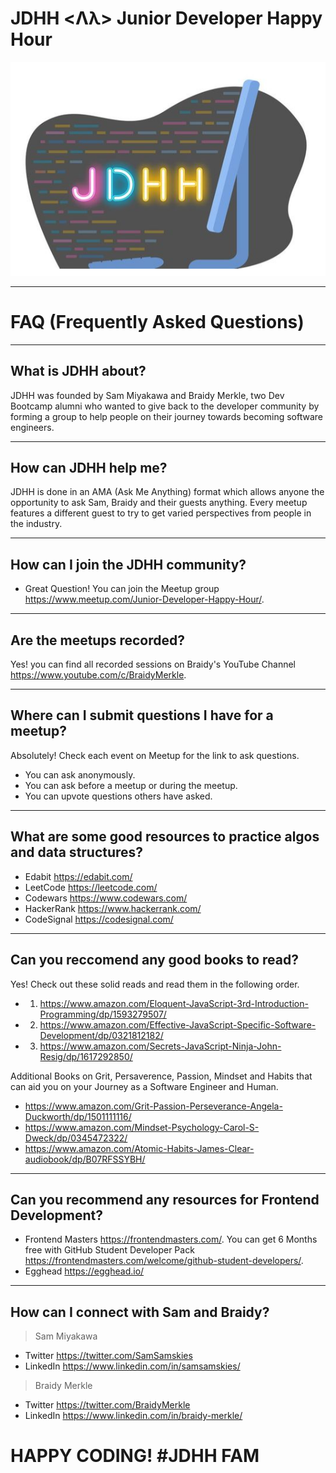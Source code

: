 # JDHH <Λλ> Junior Developer Happy Hour
<img src="assets/jdhh.png" />

---

# FAQ (Frequently Asked Questions)

---

## What is JDHH about?
JDHH was founded by Sam Miyakawa and Braidy Merkle, two Dev Bootcamp alumni who wanted to give back to the developer community by forming a group to help people on their journey towards becoming software engineers.

---

## How can JDHH help me?
JDHH is done in an AMA (Ask Me Anything) format which allows anyone the opportunity to ask Sam, Braidy and their guests anything. Every meetup features a different guest to try to get varied perspectives from people in the industry.

---

## How can I join the JDHH community?
- Great Question! You can join the Meetup group https://www.meetup.com/Junior-Developer-Happy-Hour/.

---

## Are the meetups recorded?
Yes! you can find all recorded sessions on Braidy's YouTube Channel https://www.youtube.com/c/BraidyMerkle.

---

## Where can I submit questions I have for a meetup?

Absolutely! Check each event on Meetup for the link to ask questions.
- You can ask anonymously.
- You can ask before a meetup or during the meetup.
- You can upvote questions others have asked.

---

## What are some good resources to practice algos and data structures?

- Edabit https://edabit.com/
- LeetCode https://leetcode.com/
- Codewars https://www.codewars.com/
- HackerRank https://www.hackerrank.com/
- CodeSignal https://codesignal.com/

---

## Can you reccomend any good books to read?

Yes! Check out these solid reads and read them in the following order.
- 1. https://www.amazon.com/Eloquent-JavaScript-3rd-Introduction-Programming/dp/1593279507/
- 2. https://www.amazon.com/Effective-JavaScript-Specific-Software-Development/dp/0321812182/
- 3. https://www.amazon.com/Secrets-JavaScript-Ninja-John-Resig/dp/1617292850/

Additional Books on Grit, Persaverence, Passion, Mindset and Habits that can aid you on your Journey as a Software Engineer and Human.
- https://www.amazon.com/Grit-Passion-Perseverance-Angela-Duckworth/dp/1501111116/
- https://www.amazon.com/Mindset-Psychology-Carol-S-Dweck/dp/0345472322/
- https://www.amazon.com/Atomic-Habits-James-Clear-audiobook/dp/B07RFSSYBH/

---

## Can you recommend any resources for Frontend Development?
- Frontend Masters https://frontendmasters.com/. You can get 6 Months free with GitHub Student Developer Pack https://frontendmasters.com/welcome/github-student-developers/.
- Egghead https://egghead.io/

---

## How can I connect with Sam and Braidy?

> Sam Miyakawa
- Twitter https://twitter.com/SamSamskies
- LinkedIn https://www.linkedin.com/in/samsamskies/

> Braidy Merkle
- Twitter https://twitter.com/BraidyMerkle
- LinkedIn https://www.linkedin.com/in/braidy-merkle/


# HAPPY CODING! #JDHH FAM
